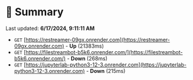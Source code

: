 # 📖 Summary
Last updated: **6/17/2024, 9:11:11 AM**

- `GET` [https://restreamer-09gx.onrender.com](https://restreamer-09gx.onrender.com) - **Up** (21383ms)
- `GET` [https://filestreambot-b5k6.onrender.com/](https://filestreambot-b5k6.onrender.com/) - **Down** (268ms)
- `GET` [https://jupyterlab-python3-12-3.onrender.com](https://jupyterlab-python3-12-3.onrender.com) - **Down** (215ms)
